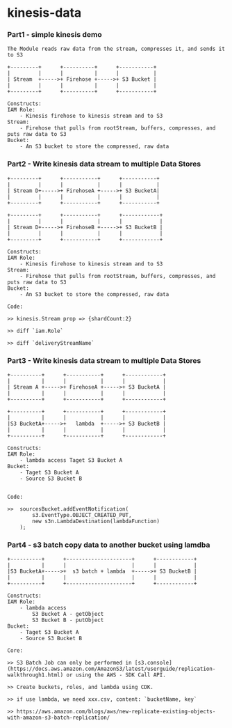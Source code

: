 # kinesis-data

### Part1 - simple kinesis demo
    
    The Module reads raw data from the stream, compresses it, and sends it to S3

    +---------+      +----------+      +-----------+
    |         |      |          |      |           |
    | Stream  +----->+ Firehose +----->+ S3 Bucket |
    |         |      |          |      |           |
    +---------+      +----------+      +-----------+

    Constructs:
    IAM Role:
        - Kinesis firehose to kinesis stream and to S3
    Stream:
        - Firehose that pulls from rootStream, buffers, compresses, and puts raw data to S3
    Bucket:
        - An S3 bucket to store the compressed, raw data


### Part2 - Write kinesis data stream to multiple Data Stores
    
    +---------+      +-----------+      +-----------+
    |         |      |           |      |           |
    | Stream D+----->+ FirehoseA +----->+ S3 BucketA|
    |         |      |           |      |           |
    +---------+      +-----------+      +-----------+

    +---------+      +-----------+      +------------+
    |         |      |           |      |            |
    | Stream D+----->+ FirehoseB +----->+ S3 BucketB |
    |         |      |           |      |            |
    +---------+      +-----------+      +------------+

    Constructs:
    IAM Role:
        - Kinesis firehose to kinesis stream and to S3
    Stream:
        - Firehose that pulls from rootStream, buffers, compresses, and puts raw data to S3
    Bucket:
        - An S3 bucket to store the compressed, raw data

    Code:

    >> kinesis.Stream prop => {shardCount:2}

    >> diff `iam.Role`

    >> diff `deliveryStreamName`

### Part3 - Write kinesis data stream to multiple Data Stores
    
    +----------+      +-----------+      +------------+
    |          |      |           |      |            |
    | Stream A +----->+ FirehoseA +----->+ S3 BucketA |
    |          |      |           |      |            |
    +----------+      +-----------+      +------------+

    +----------+      +-----------+      +------------+
    |          |      |           |      |            |
    |S3 BucketA+----->+   lambda  +----->+ S3 BucketB |
    |          |      |           |      |            |
    +----------+      +-----------+      +------------+

    Constructs:
    IAM Role:
        - lambda access Taget S3 Bucket A
    Bucket:
        - Taget S3 Bucket A
        - Source S3 Bucket B


    Code:

    >>  sourcesBucket.addEventNotification(
            s3.EventType.OBJECT_CREATED_PUT,
            new s3n.LambdaDestination(lambdaFunction)
        );

### Part4 - s3 batch copy data to another bucket using lamdba


    +----------+      +---------------------+      +------------+
    |          |      |                     |      |            |
    |S3 BucketA+----->+  s3 batch + lambda  +----->+ S3 BucketB |
    |          |      |                     |      |            |
    +----------+      +---------------------+      +------------+

    Constructs:
    IAM Role:
        - lambda access 
            S3 Bucket A - getObject
            S3 Bucket B - putObject
    Bucket:
        - Taget S3 Bucket A
        - Source S3 Bucket B

    Core:

    >> S3 Batch Job can only be performed in [s3.console](https://docs.aws.amazon.com/AmazonS3/latest/userguide/replication-walkthrough1.html) or using the AWS - SDK Call API.

    >> Create buckets, roles, and lambda using CDK.
 
    >> if use lambda, we need xxx.csv, content: `bucketName, key`

    >> https://aws.amazon.com/blogs/aws/new-replicate-existing-objects-with-amazon-s3-batch-replication/